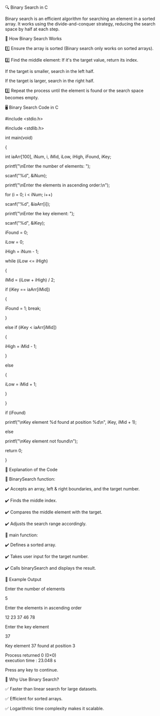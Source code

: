 🔍 Binary Search in C 

Binary search is an efficient algorithm for searching an element in a sorted array.
It works using the divide-and-conquer strategy, reducing the search space by half at each step.


📌 How Binary Search Works

1️⃣ Ensure the array is sorted (Binary search only works on sorted arrays).

2️⃣ Find the middle element:
If it's the target value, return its index.

If the target is smaller, search in the left half.

If the target is larger, search in the right half.

3️⃣ Repeat the process until the element is found or the search space becomes empty.


🖥️ Binary Search Code in C



#include <stdio.h>

#include <stdlib.h>

int main(void) 

{

int iaArr[100], iNum, i, iMid, iLow, iHigh, iFound, iKey;

printf("\nEnter the number of elements: ");

scanf("%d", &iNum); 
  
printf("\nEnter the elements in ascending order:\n");

for (i = 0; i < iNum; i++)

scanf("%d", &iaArr[i]);

printf("\nEnter the key element: ");

scanf("%d", &iKey);

iFound = 0;

iLow = 0;

iHigh = iNum - 1;

while (iLow <= iHigh) 

{

iMid = (iLow + iHigh) / 2;

if (iKey == iaArr[iMid]) 

{

iFound = 1;
break;

 } 

else if (iKey < iaArr[iMid]) 

{

 iHigh = iMid - 1;


} 

else

{
            
iLow = iMid + 1;

 }

 }

 if (iFound)

printf("\nKey element %d found at position %d\n", iKey, iMid + 1);

else

printf("\nKey element not found\n");

return 0;

}



📖 Explanation of the Code

🔹 BinarySearch function:

✔️ Accepts an array, left & right boundaries, and the target number.

✔️ Finds the middle index.

✔️ Compares the middle element with the target.

✔️ Adjusts the search range accordingly.

🔹 main function:

✔️ Defines a sorted array.

✔️ Takes user input for the target number.

✔️ Calls binarySearch and displays the result.



📝 Example Output

Enter the number of elements

5

Enter the elements in ascending order

12 23 37 46 78

Enter the key element

37

Key element 37 found at position 3

Process returned 0 (0×0)   
execution time : 23.048 s

Press any key to continue.


🎯 Why Use Binary Search?

✅ Faster than linear search for large datasets.

✅ Efficient for sorted arrays.

✅ Logarithmic time complexity makes it scalable.
















